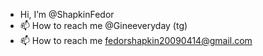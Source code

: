 -  Hi, I’m @ShapkinFedor
- 📫 How to reach me @Gineeveryday   (tg)
- 📫 How to reach me fedorshapkin20090414@gmail.com
  


